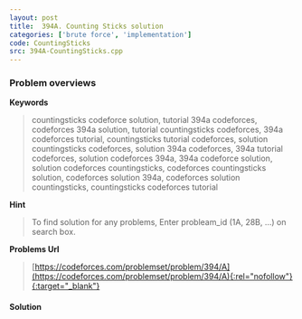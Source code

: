 ```yaml
---
layout: post
title:  394A. Counting Sticks solution
categories: ['brute force', 'implementation']
code: CountingSticks
src: 394A-CountingSticks.cpp
---
```

### **Problem overviews**

**Keywords**
> countingsticks codeforce solution, tutorial 394a codeforces, codeforces 394a solution, tutorial countingsticks codeforces, 394a codeforces tutorial, countingsticks tutorial codeforces, solution countingsticks codeforces, solution 394a codeforces, 394a tutorial codeforces, solution codeforces 394a, 394a codeforce solution, solution codeforces countingsticks, codeforces countingsticks solution, codeforces solution 394a, codeforces solution countingsticks, countingsticks codeforces tutorial

**Hint**
> To find solution for any problems, Enter probleam_id (1A, 28B, ...) on search box. 

**Problems Url**
> [https://codeforces.com/problemset/problem/394/A](https://codeforces.com/problemset/problem/394/A){:rel="nofollow"}{:target="_blank"}

#### **Solution**




